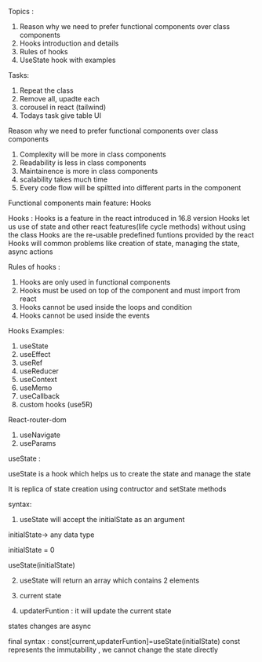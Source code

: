 Topics :

1. Reason why we need to prefer functional components over class components
2. Hooks introduction and details
3. Rules of hooks
4. UseState hook with examples

Tasks:

1. Repeat the class
2. Remove all, upadte each
3. corousel in react (tailwind)
4. Todays task give table UI

Reason why we need to prefer functional components over class components

1. Complexity will be more in class components
2. Readability is less in class components
3. Maintainence is more in class components
4. scalability takes much time
5. Every code flow will be spiltted into different parts in the component

Functional components main feature: Hooks

Hooks : Hooks is a feature in the react introduced in 16.8 version
Hooks let us use of state and other react features(life cycle methods) without using the class
Hooks are the re-usable predefined funtions provided by the react
Hooks will common problems like creation of state, managing the state, async actions

Rules of hooks :

1. Hooks are only used in functional components
2. Hooks must be used on top of the component and must import from react
3. Hooks cannot be used inside the loops and condition
4. Hooks cannot be used inside the events

Hooks Examples:

1. useState
2. useEffect
3. useRef
4. useReducer
5. useContext
6. useMemo
7. useCallback
8. custom hooks (use5R)

React-router-dom

1. useNavigate
2. useParams

useState :

useState is a hook which helps us to create the state and manage the state

It is replica of state creation using contructor and setState methods

syntax:

1. useState will accept the initialState as an argument

initialState-> any data type

initialState = 0

useState(initialState)

2. useState will return an array which contains 2 elements

1. current state
1. updaterFuntion : it will update the current state

states changes are async

final syntax : const[current,updaterFuntion]=useState(initialState)
const represents the immutability , we cannot change the state directly
